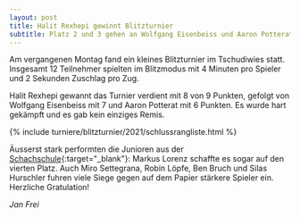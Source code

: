 ```yaml
---
layout: post
title: Halit Rexhepi gewinnt Blitzturnier
subtitle: Platz 2 und 3 gehen an Wolfgang Eisenbeiss und Aaron Potterat.
---
```


Am vergangenen Montag fand ein kleines Blitzturnier im Tschudiwies statt. Insgesamt 12 Teilnehmer spielten im Blitzmodus mit 4 Minuten pro Spieler und 2 Sekunden Zuschlag pro Zug. 

Halit Rexhepi gewannt das Turnier verdient mit 8 von 9 Punkten, gefolgt von Wolfgang Eisenbeiss mit 7 und Aaron Potterat mit 6 Punkten. Es wurde hart gekämpft und es gab kein einziges Remis.

{% include turniere/blitzturnier/2021/schlussrangliste.html %}

Äusserst stark performten die Junioren aus der [Schachschule](https://www.schachschule-sg.ch){:target="\_blank"}: Markus Lorenz schaffte es sogar auf den vierten Platz. Auch Miro Settegrana, Robin Löpfe, Ben Bruch und Silas Hurschler fuhren viele Siege gegen auf dem Papier stärkere Spieler ein. Herzliche Gratulation!

_Jan Frei_

